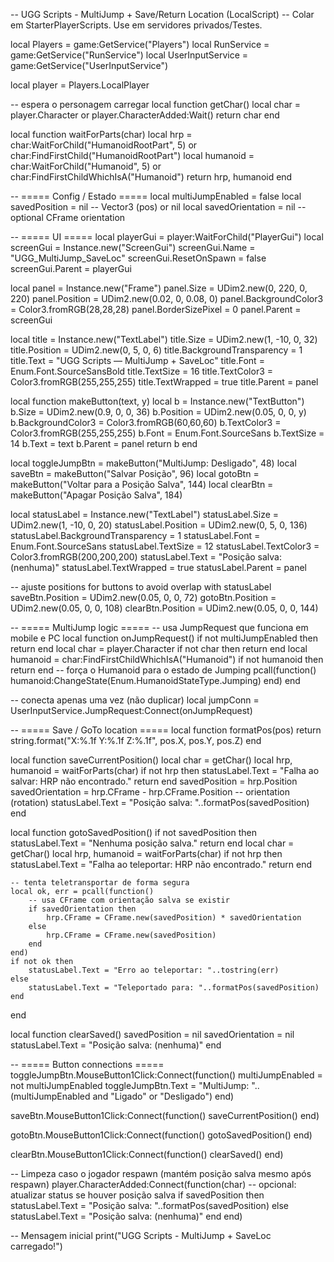 -- UGG Scripts - MultiJump + Save/Return Location (LocalScript)
-- Colar em StarterPlayerScripts. Use em servidores privados/Testes.

local Players = game:GetService("Players")
local RunService = game:GetService("RunService")
local UserInputService = game:GetService("UserInputService")

local player = Players.LocalPlayer

-- espera o personagem carregar
local function getChar()
    local char = player.Character or player.CharacterAdded:Wait()
    return char
end

local function waitForParts(char)
    local hrp = char:WaitForChild("HumanoidRootPart", 5) or char:FindFirstChild("HumanoidRootPart")
    local humanoid = char:WaitForChild("Humanoid", 5) or char:FindFirstChildWhichIsA("Humanoid")
    return hrp, humanoid
end

-- ===== Config / Estado =====
local multiJumpEnabled = false
local savedPosition = nil -- Vector3 (pos) or nil
local savedOrientation = nil -- optional CFrame orientation

-- ===== UI =====
local playerGui = player:WaitForChild("PlayerGui")
local screenGui = Instance.new("ScreenGui")
screenGui.Name = "UGG_MultiJump_SaveLoc"
screenGui.ResetOnSpawn = false
screenGui.Parent = playerGui

local panel = Instance.new("Frame")
panel.Size = UDim2.new(0, 220, 0, 220)
panel.Position = UDim2.new(0.02, 0, 0.08, 0)
panel.BackgroundColor3 = Color3.fromRGB(28,28,28)
panel.BorderSizePixel = 0
panel.Parent = screenGui

local title = Instance.new("TextLabel")
title.Size = UDim2.new(1, -10, 0, 32)
title.Position = UDim2.new(0, 5, 0, 6)
title.BackgroundTransparency = 1
title.Text = "UGG Scripts — MultiJump + SaveLoc"
title.Font = Enum.Font.SourceSansBold
title.TextSize = 16
title.TextColor3 = Color3.fromRGB(255,255,255)
title.TextWrapped = true
title.Parent = panel

local function makeButton(text, y)
    local b = Instance.new("TextButton")
    b.Size = UDim2.new(0.9, 0, 0, 36)
    b.Position = UDim2.new(0.05, 0, 0, y)
    b.BackgroundColor3 = Color3.fromRGB(60,60,60)
    b.TextColor3 = Color3.fromRGB(255,255,255)
    b.Font = Enum.Font.SourceSans
    b.TextSize = 14
    b.Text = text
    b.Parent = panel
    return b
end

local toggleJumpBtn = makeButton("MultiJump: Desligado", 48)
local saveBtn = makeButton("Salvar Posição", 96)
local gotoBtn = makeButton("Voltar para a Posição Salva", 144)
local clearBtn = makeButton("Apagar Posição Salva", 184)

local statusLabel = Instance.new("TextLabel")
statusLabel.Size = UDim2.new(1, -10, 0, 20)
statusLabel.Position = UDim2.new(0, 5, 0, 136)
statusLabel.BackgroundTransparency = 1
statusLabel.Font = Enum.Font.SourceSans
statusLabel.TextSize = 12
statusLabel.TextColor3 = Color3.fromRGB(200,200,200)
statusLabel.Text = "Posição salva: (nenhuma)"
statusLabel.TextWrapped = true
statusLabel.Parent = panel

-- ajuste positions for buttons to avoid overlap with statusLabel
saveBtn.Position = UDim2.new(0.05, 0, 0, 72)
gotoBtn.Position = UDim2.new(0.05, 0, 0, 108)
clearBtn.Position = UDim2.new(0.05, 0, 0, 144)

-- ===== MultiJump logic =====
-- usa JumpRequest que funciona em mobile e PC
local function onJumpRequest()
    if not multiJumpEnabled then return end
    local char = player.Character
    if not char then return end
    local humanoid = char:FindFirstChildWhichIsA("Humanoid")
    if not humanoid then return end
    -- força o Humanoid para o estado de Jumping
    pcall(function()
        humanoid:ChangeState(Enum.HumanoidStateType.Jumping)
    end)
end

-- conecta apenas uma vez (não duplicar)
local jumpConn = UserInputService.JumpRequest:Connect(onJumpRequest)

-- ===== Save / GoTo location =====
local function formatPos(pos)
    return string.format("X:%.1f Y:%.1f Z:%.1f", pos.X, pos.Y, pos.Z)
end

local function saveCurrentPosition()
    local char = getChar()
    local hrp, humanoid = waitForParts(char)
    if not hrp then
        statusLabel.Text = "Falha ao salvar: HRP não encontrado."
        return
    end
    savedPosition = hrp.Position
    savedOrientation = hrp.CFrame - hrp.CFrame.Position -- orientation (rotation)
    statusLabel.Text = "Posição salva: "..formatPos(savedPosition)
end

local function gotoSavedPosition()
    if not savedPosition then
        statusLabel.Text = "Nenhuma posição salva."
        return
    end
    local char = getChar()
    local hrp, humanoid = waitForParts(char)
    if not hrp then
        statusLabel.Text = "Falha ao teleportar: HRP não encontrado."
        return
    end

    -- tenta teletransportar de forma segura
    local ok, err = pcall(function()
        -- usa CFrame com orientação salva se existir
        if savedOrientation then
            hrp.CFrame = CFrame.new(savedPosition) * savedOrientation
        else
            hrp.CFrame = CFrame.new(savedPosition)
        end
    end)
    if not ok then
        statusLabel.Text = "Erro ao teleportar: "..tostring(err)
    else
        statusLabel.Text = "Teleportado para: "..formatPos(savedPosition)
    end
end

local function clearSaved()
    savedPosition = nil
    savedOrientation = nil
    statusLabel.Text = "Posição salva: (nenhuma)"
end

-- ===== Button connections =====
toggleJumpBtn.MouseButton1Click:Connect(function()
    multiJumpEnabled = not multiJumpEnabled
    toggleJumpBtn.Text = "MultiJump: "..(multiJumpEnabled and "Ligado" or "Desligado")
end)

saveBtn.MouseButton1Click:Connect(function()
    saveCurrentPosition()
end)

gotoBtn.MouseButton1Click:Connect(function()
    gotoSavedPosition()
end)

clearBtn.MouseButton1Click:Connect(function()
    clearSaved()
end)

-- Limpeza caso o jogador respawn (mantém posição salva mesmo após respawn)
player.CharacterAdded:Connect(function(char)
    -- opcional: atualizar status se houver posição salva
    if savedPosition then
        statusLabel.Text = "Posição salva: "..formatPos(savedPosition)
    else
        statusLabel.Text = "Posição salva: (nenhuma)"
    end
end)

-- Mensagem inicial
print("UGG Scripts - MultiJump + SaveLoc carregado!")
